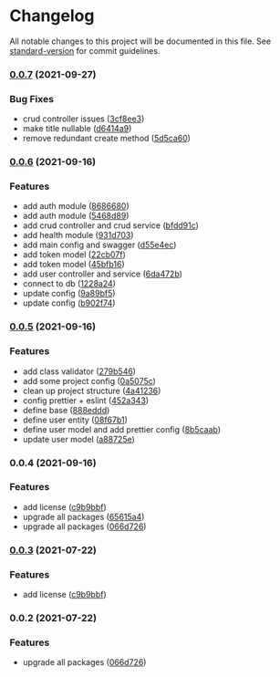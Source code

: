 # Changelog

All notable changes to this project will be documented in this file. See [standard-version](https://github.com/conventional-changelog/standard-version) for commit guidelines.

### [0.0.7](https://github.com/MRdevX/nestjs-microservice-kit/compare/v0.0.6...v0.0.7) (2021-09-27)


### Bug Fixes

* crud controller issues ([3cf8ee3](https://github.com/MRdevX/nestjs-microservice-kit/commit/3cf8ee30a65cab1aa3c78dccaaabed0ad595265e))
* make title nullable ([d6414a9](https://github.com/MRdevX/nestjs-microservice-kit/commit/d6414a9e0b09771783fabe853675f506044fba17))
* remove redundant create method ([5d5ca60](https://github.com/MRdevX/nestjs-microservice-kit/commit/5d5ca603552f5ea10ab6dc3a311c89c238558f8f))

### [0.0.6](https://github.com/MRdevX/nestjs-microservice-kit/compare/v0.0.5...v0.0.6) (2021-09-16)


### Features

* add auth module ([8686680](https://github.com/MRdevX/nestjs-microservice-kit/commit/86866805d31bd41a55c0fb6a07fb81385fb96526))
* add auth module ([5468d89](https://github.com/MRdevX/nestjs-microservice-kit/commit/5468d89e4876889ea8f4b3d80f4bcee4d10f9335))
* add crud controller and crud service ([bfdd91c](https://github.com/MRdevX/nestjs-microservice-kit/commit/bfdd91c094511057ed691745c61ccc1212ce83ce))
* add health module ([931d703](https://github.com/MRdevX/nestjs-microservice-kit/commit/931d70310fb86472f378c05892b0ac41cc31dc6c))
* add main config and swagger ([d55e4ec](https://github.com/MRdevX/nestjs-microservice-kit/commit/d55e4ec784ce059a130e726d5140991bf8ea5515))
* add token model ([22cb07f](https://github.com/MRdevX/nestjs-microservice-kit/commit/22cb07fce9671f223385911abc539a8163ea4afe))
* add token model ([45bfb16](https://github.com/MRdevX/nestjs-microservice-kit/commit/45bfb169425710eb8933a300bd4d0d606429a078))
* add user controller and service ([6da472b](https://github.com/MRdevX/nestjs-microservice-kit/commit/6da472bf83c26be911dfa2eac7434b895f41a5b5))
* connect to db ([1228a24](https://github.com/MRdevX/nestjs-microservice-kit/commit/1228a244852ef5190d56a365a041905c44159dad))
* update config ([9a89bf5](https://github.com/MRdevX/nestjs-microservice-kit/commit/9a89bf5748becd69d7bde1de5f6bd832783dde58))
* update config ([b902f74](https://github.com/MRdevX/nestjs-microservice-kit/commit/b902f7462e7ac835efad37d1c9c87ad9b5be8480))

### [0.0.5](https://github.com/MRdevX/nestjs-microservice-kit/compare/v0.0.4...v0.0.5) (2021-09-16)


### Features

* add class validator ([279b546](https://github.com/MRdevX/nestjs-microservice-kit/commit/279b5464b55b27c3b304a3bef9912e3241a32c06))
* add some project config ([0a5075c](https://github.com/MRdevX/nestjs-microservice-kit/commit/0a5075ce4f4230855f981d8ae95e72446ad68c64))
* clean up project structure ([4a41236](https://github.com/MRdevX/nestjs-microservice-kit/commit/4a4123692a38efc55a35fe5a57cd332bca9957ac))
* config prettier + eslint ([452a343](https://github.com/MRdevX/nestjs-microservice-kit/commit/452a3436bb90cf7367efa98cdcf4a91c8f1e2d69))
* define base ([888eddd](https://github.com/MRdevX/nestjs-microservice-kit/commit/888edddeac12092d60d3187340d950d6ea449307))
* define user entity ([08f67b1](https://github.com/MRdevX/nestjs-microservice-kit/commit/08f67b1f90ca008f1fd742901ca24743fac9a7ec))
* define user model and add prettier config ([8b5caab](https://github.com/MRdevX/nestjs-microservice-kit/commit/8b5caab502c6aea08e7e18b064ec941e05d22e0c))
* update user model ([a88725e](https://github.com/MRdevX/nestjs-microservice-kit/commit/a88725e7bdd89f102ae9bb6816a2643339e68044))

### 0.0.4 (2021-09-16)


### Features

* add license ([c9b9bbf](https://github.com/MRdevX/nestjs-microservice-kit/commit/c9b9bbf60aa0da53eb8c773f7c21e491c3c501a1))
* upgrade all packages ([65615a4](https://github.com/MRdevX/nestjs-microservice-kit/commit/65615a4415480c36798c2a436eedf5192c538027))
* upgrade all packages ([066d726](https://github.com/MRdevX/nestjs-microservice-kit/commit/066d72678c2b5c3ab3eb35c0f53763456ad066f4))

### [0.0.3](https://github.com/MRdevX/nestjs-microservice-kit/compare/v0.0.2...v0.0.3) (2021-07-22)


### Features

* add license ([c9b9bbf](https://github.com/MRdevX/nestjs-microservice-kit/commit/c9b9bbf60aa0da53eb8c773f7c21e491c3c501a1))

### 0.0.2 (2021-07-22)


### Features

* upgrade all packages ([066d726](https://github.com/MRdevX/nestjs-microservice-kit/commit/066d72678c2b5c3ab3eb35c0f53763456ad066f4))
